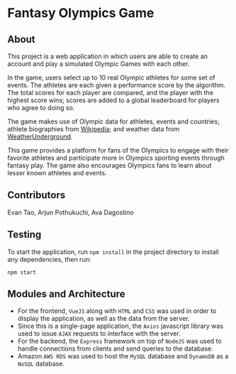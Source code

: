# Fantasy Olympics Game

## About ##

This project is a web application in which users are able to create an account and
play a simulated Olympic Games with each other. 

In the game, users select up to 10 real Olympic athletes for some set of events. The athletes are each given a performance score by the algorithm. The total scores for each player are compared, and the player with the highest score wins; scores are added to a global leaderboard for players who agree to doing so. 

The game makes use of Olympic data for athletes, events and countries; athlete
biographies from [Wikipedia](https://wikipedia.org/); and weather data from [WeatherUnderground](https://wunderground.com/).

This game provides a platform for fans of the Olympics to engage with their favorite athletes and participate more in Olympics sporting events through fantasy play. The game also encourages Olympics fans to learn about lesser known athletes and events.

## Contributors ## 

Evan Tao, Arjun Pothukuchi, Ava Dagostino

## Testing ##

To start the application, run `npm install` in the project directory to install any dependencies, then run: 

`npm start`

## Modules and Architecture ##

- For the frontend, `VueJS` along with `HTML` and `CSS` was used in order to display the
application, as well as the data from the server. 
- Since this is a single-page application, the `Axios` javascript library was used to issue `AJAX` requests to interface with the server.
- For the backend, the `Express` framework on top of `NodeJS` was used to handle connections from clients and send queries to the database.
- Amazon `AWS RDS` was used to host the `MySQL` database and `DynamoDB` as a `NoSQL` database.
